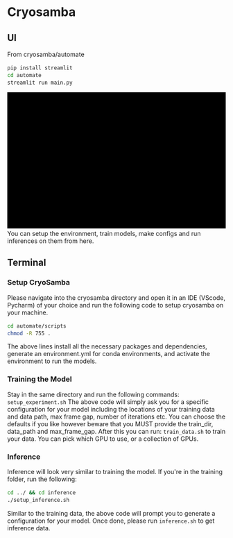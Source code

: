 # Cryosamba

## UI

From cryosamba/automate

```bash
pip install streamlit
cd automate
streamlit run main.py
```

<img src="https://github.com/kirchhausenlab/Cryosamba/blob/main/start_cryosamba.gif" width="600"/>
You can setup the environment, train models, make configs and run inferences on them from here.

## Terminal

### Setup CryoSamba

Please navigate into the cryosamba directory and open it in an IDE (VScode, Pycharm) of your choice and run the following code to setup cryosamba on your machine.

```bash
cd automate/scripts
chmod -R 755 .
```

The above lines install all the necessary packages and dependencies, generate an environment.yml for conda environments, and activate the environment to run the models.

### Training the Model

Stay in the same directory and run the following commands:
`setup_experiment.sh`
The above code will simply ask you for a specific configuration for your model including the locations of your training data and data path, max frame gap, number of iterations etc. You can choose the defaults if you like however beware that you MUST provide the train_dir, data_path and max_frame_gap.
After this you can run:
`train_data.sh`
to train your data. You can pick which GPU to use, or a collection of GPUs.

### Inference

Inference will look very similar to training the model. If you're in the training folder, run the following:

```bash
cd ../ && cd inference
./setup_inference.sh
```

Similar to the training data, the above code will prompt you to generate a configuration for your model. Once done, please run `inference.sh` to get inference data.
